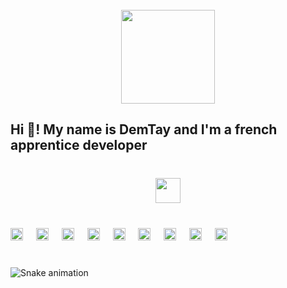 <br clear="both">

<div align="center">
  <img height="150" src="https://cdn.discordapp.com/attachments/1309235875632386150/1315014437354078258/Headers_2.png?ex=6755de21&is=67548ca1&hm=bd9d63f3aba2beec2aface141217af5f99aff3ca23f3fffba5d6bf50ac328871&"  />
</div>

###

<h2 align="left">Hi 👋! My name is DemTay and I'm a french apprentice developer</h2>

###

<br clear="both">

<div align="center">
  <img height="40" src="https://cdn.discordapp.com/attachments/1309235875632386150/1315015908850274474/Panels.png?ex=6755df80&is=67548e00&hm=c04d7cecc76e0ff7c79257d60c04d5633f301bb422d31e7e8ddc762c37542575&"  />
</div>

###

<br clear="both">

<div align="left">
  <img src="https://img.shields.io/badge/npm-CB3837?logo=npm&logoColor=white&style=for-the-badge" height="20" alt="npm logo"  />
  <img width="13" />
  <img src="https://img.shields.io/badge/Git-F05032?logo=git&logoColor=white&style=for-the-badge" height="20" alt="git logo"  />
  <img width="13" />
  <img src="https://img.shields.io/badge/ABB RobotStudio-FF9E0F?logo=abbrobotstudio&logoColor=black&style=for-the-badge" height="20" alt="abbrobotstudio logo"  />
  <img width="13" />
  <img src="https://img.shields.io/badge/JavaScript-F7DF1E?logo=javascript&logoColor=black&style=for-the-badge" height="20" alt="javascript logo"  />
  <img width="13" />
  <img src="https://img.shields.io/badge/Node.js-339933?logo=nodedotjs&logoColor=white&style=for-the-badge" height="20" alt="nodejs logo"  />
  <img width="13" />
  <img src="https://img.shields.io/badge/Discord-5865F2?logo=discord&logoColor=white&style=for-the-badge" height="20" alt="discord logo"  />
  <img width="13" />
  <img src="https://img.shields.io/badge/Windows-0078D6?logo=windows&logoColor=white&style=for-the-badge" height="20" alt="windows8 logo"  />
  <img width="13" />
  <img src="https://img.shields.io/badge/SQLite-003B57?logo=sqlite&logoColor=white&style=for-the-badge" height="20" alt="sqlite logo"  />
  <img width="13" />
  <img src="https://img.shields.io/badge/GitHub-181717?logo=github&logoColor=white&style=for-the-badge" height="20" alt="github logo"  />
</div>

###

<br clear="both">

<img src="https://raw.githubusercontent.com/DemTay/DemTay/output/snake.svg" alt="Snake animation" />

###
